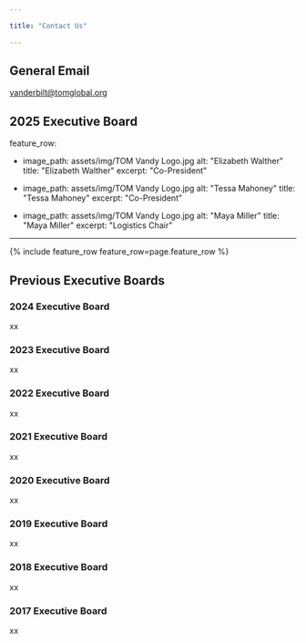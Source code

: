 ```yaml
---

title: "Contact Us"

---
```


## General Email

vanderbilt@tomglobal.org

## 2025 Executive Board

feature_row:
  - image_path: assets/img/TOM Vandy Logo.jpg
    alt: "Elizabeth Walther"
    title: "Elizabeth Walther"
    excerpt: "Co-President"

  - image_path: assets/img/TOM Vandy Logo.jpg
    alt: "Tessa Mahoney"
    title: "Tessa Mahoney"
    excerpt: "Co-President"

  - image_path: assets/img/TOM Vandy Logo.jpg
    alt: "Maya Miller"
    title: "Maya Miller"
    excerpt: "Logistics Chair"

---

{% include feature_row feature_row=page.feature_row %}

## Previous Executive Boards

### 2024 Executive Board

xx

### 2023 Executive Board 

xx

### 2022 Executive Board

xx

### 2021 Executive Board

xx

### 2020 Executive Board

xx

### 2019 Executive Board

xx

### 2018 Executive Board

xx

### 2017 Executive Board

xx
